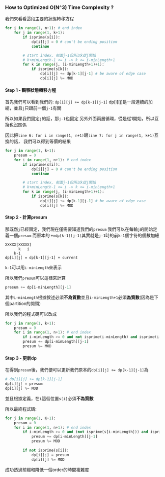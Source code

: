 ### How to Optimized O(N^3) Time Complexity ?

我們來看看這段主要的狀態轉移方程

```python
for i in range(1, n+1): # end index
    for j in range(1, k+1):
        if isprime(s[i]):
            dp[i][j] = 0 # can't be ending position
            continue

        # start index, 前面j-1份所以k從j開始
        # k+minLength-1 <= i -> k <= i-minLength+1
        for k in range(j, (i-minLength+1)+1):
            if isprime(s[k]):
                dp[i][j] += dp[k-1][j-1] # be aware of edge case
                dp[i][j] %= MOD
```

#### Step 1 - 觀察狀態轉移方程

首先我們可以看到我們的: `dp[i][j] += dp[k-1][j-1]`
dp[i][j]是一段連續的加總，並且`j`只跟前一個`j-1`有關

所以如果我們固定`j`的話，那`j-1`也固定
另外外面兩層循環，從是從1開始，所以互換也沒關係

因此把`line 6: for i in range(1, n+1)`跟`line 7: for j in range(1, k+1)`互換的話，
我們可以得到等價的結果

```python
for j in range(1, k+1):
    presum = 0
    for i in range(1, n+1): # end index
        if isprime(s[i]):
            dp[i][j] = 0 # can't be ending position
            continue

        # start index, 前面j-1份所以k從j開始
        # k+minLength-1 <= i -> k <= i-minLength+1
        for k in range(j, (i-minLength+1)+1):
            if isprime(s[k]):
                dp[i][j] += dp[k-1][j-1] # be aware of edge case
                dp[i][j] %= MOD
```

#### Step 2 - 計算presum

那既然`j`已經固定，我們現在僅需要知道我們的`presum`
我們可以在每輪`j`的開始定義一個`presum`
而原本的 `+=dp[k-1][j-1]`其實就是`j-1`時的前`k-1`個字符的個數加總

```
XXXXX[XXXXX]
      k   i
    k-1
dp[i][j] = dp[k-1][j-1] + current
```
`k-1`可以用`i-minLength`來表示

所以我們`presum`可以這樣來計算
```python
presum += dp[i-minLength][j-1]
```
其中`i-minLength`根據敘述必須**不為質數**並且`i-minLength+1`必須**為質數**(因為是下個partition的開頭)

所以我們的程式碼可以改成
```python
for j in range(1, k+1):
    presum = 0
    for i in range(1, n+1): # end index
        if i-minLength >= 0 and not isprime(i-minLength) and isprime(i-minLength+1):
        presum += dp[i-minLength][j-1]
        presum %= MOD
```

#### Step 3 - 更新dp

在得到`presum`後，我們便可以更新我們原本的`dp[i][j] += dp[k-1][j-1]`為

```python
# dp[i][j] += dp[k-1][j-1]
dp[i][j] = presum
dp[i][j] %= MOD
```

並且根據定義，在`i`這個位置`s[i]`必須**不為質數**

所以最終程式碼:
```python
for j in range(1, K+1):
    presum = 0
    for i in range(1, n+1): # end index
        if i-minLength >= 0 and (not isprime(s[i-minLength])) and isprime(s[i-minLength+1]):
            presum += dp[i-minLength][j-1]
            presum %= MOD
        
        if not isprime(s[i]):
            dp[i][j] = presum
            dp[i][j] %= MOD
```

成功透過前綴和降低一個order的時間複雜度
